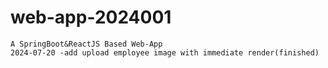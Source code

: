 ﻿# web-app-2024001
	A SpringBoot&ReactJS Based Web-App
	2024-07-20 -add upload employee image with immediate render(finished)
	
